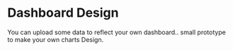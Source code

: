 # Dashboard Design

You can upload some data to reflect your own dashboard.. small prototype to make your own charts Design.
